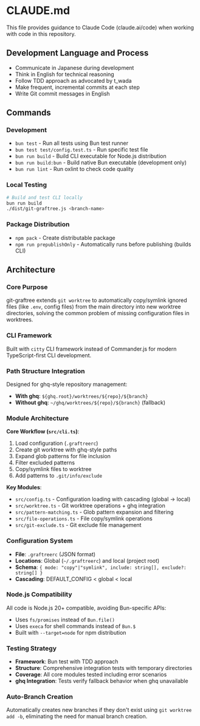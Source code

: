 # CLAUDE.md

This file provides guidance to Claude Code (claude.ai/code) when working with code in this repository.

## Development Language and Process

- Communicate in Japanese during development
- Think in English for technical reasoning
- Follow TDD approach as advocated by t_wada
- Make frequent, incremental commits at each step
- Write Git commit messages in English

## Commands

### Development
- `bun test` - Run all tests using Bun test runner
- `bun test test/config.test.ts` - Run specific test file
- `bun run build` - Build CLI executable for Node.js distribution
- `bun run build:bun` - Build native Bun executable (development only)
- `bun run lint` - Run oxlint to check code quality

### Local Testing
```bash
# Build and test CLI locally
bun run build
./dist/git-graftree.js <branch-name>
```

### Package Distribution
- `npm pack` - Create distributable package
- `npm run prepublishOnly` - Automatically runs before publishing (builds CLI)

## Architecture

### Core Purpose
git-graftree extends `git worktree` to automatically copy/symlink ignored files (like `.env`, config files) from the main directory into new worktree directories, solving the common problem of missing configuration files in worktrees.

### CLI Framework
Built with `citty` CLI framework instead of Commander.js for modern TypeScript-first CLI development.

### Path Structure Integration
Designed for ghq-style repository management:
- **With ghq**: `${ghq.root}/worktrees/${repo}/${branch}`  
- **Without ghq**: `~/ghq/worktrees/${repo}/${branch}` (fallback)

### Module Architecture

**Core Workflow (`src/cli.ts`)**:
1. Load configuration (`.graftreerc`)
2. Create git worktree with ghq-style paths
3. Expand glob patterns for file inclusion
4. Filter excluded patterns
5. Copy/symlink files to worktree
6. Add patterns to `.git/info/exclude`

**Key Modules**:
- `src/config.ts` - Configuration loading with cascading (global → local)
- `src/worktree.ts` - Git worktree operations + ghq integration
- `src/pattern-matching.ts` - Glob pattern expansion and filtering
- `src/file-operations.ts` - File copy/symlink operations
- `src/git-exclude.ts` - Git exclude file management

### Configuration System
- **File**: `.graftreerc` (JSON format)
- **Locations**: Global (`~/.graftreerc`) and local (project root)
- **Schema**: `{ mode: "copy"|"symlink", include: string[], exclude?: string[] }`
- **Cascading**: DEFAULT_CONFIG < global < local

### Node.js Compatibility
All code is Node.js 20+ compatible, avoiding Bun-specific APIs:
- Uses `fs/promises` instead of `Bun.file()`
- Uses `execa` for shell commands instead of `Bun.$`
- Built with `--target=node` for npm distribution

### Testing Strategy
- **Framework**: Bun test with TDD approach
- **Structure**: Comprehensive integration tests with temporary directories
- **Coverage**: All core modules tested including error scenarios
- **ghq Integration**: Tests verify fallback behavior when ghq unavailable

### Auto-Branch Creation
Automatically creates new branches if they don't exist using `git worktree add -b`, eliminating the need for manual branch creation.